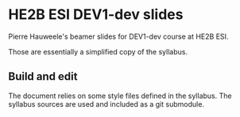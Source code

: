 # HE2B ESI DEV1-dev slides

Pierre Hauweele's beamer slides for DEV1-dev course at HE2B ESI.

Those are essentially a simplified copy of the syllabus.

## Build and edit

The document relies on some style files defined in the syllabus. The syllabus sources are used and included as a git submodule.
